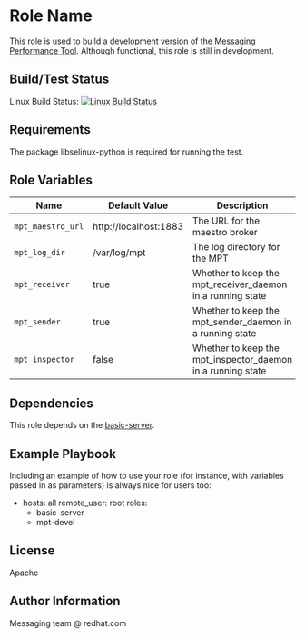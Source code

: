 Role Name
=========

This role is used to build a development version of the [Messaging Performance Tool](https://github.com/orpiske/msg-perf-tool). Although functional, this role is still in development.

Build/Test Status
------------

Linux Build Status: [![Linux Build Status](https://api.travis-ci.org/msgqe/mpt-devel.svg?branch=master)](https://travis-ci.org/msgqe/mpt-devel)


Requirements
------------

The package libselinux-python is required for running the test.

Role Variables
--------------

| Name              | Default Value       | Description          |
|-------------------|---------------------|----------------------|
| `mpt_maestro_url` | http://localhost:1883 | The URL for the maestro broker |
| `mpt_log_dir` | /var/log/mpt | The log directory for the MPT |
| `mpt_receiver` | true | Whether to keep the mpt_receiver_daemon in a running state |
| `mpt_sender` | true | Whether to keep the mpt_sender_daemon in a running state |
| `mpt_inspector` | false | Whether to keep the mpt_inspector_daemon in a running state |


Dependencies
------------

This role depends on the [basic-server](https://github.com/msgqe/basic-server).

Example Playbook
----------------

Including an example of how to use your role (for instance, with variables passed in as parameters) is always nice for users too:

  - hosts: all
    remote_user: root
    roles:
      - basic-server
      - mpt-devel


License
-------

Apache

Author Information
------------------

Messaging team @ redhat.com
